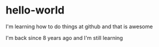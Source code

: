 # hello-world
I'm learning how to do things at github and that is awesome

I'm back since 8 years ago and I'm still learning
